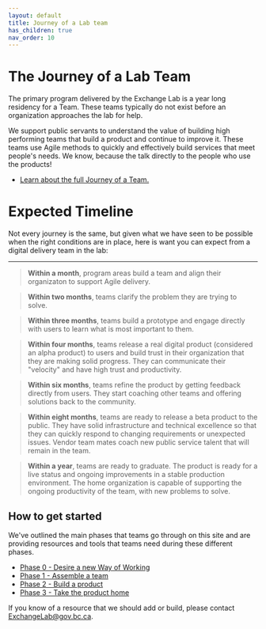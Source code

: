 ```yaml
---
layout: default
title: Journey of a Lab team
has_children: true
nav_order: 10
---
```


# The Journey of a Lab Team

The primary program delivered by the Exchange Lab is a year long residency for a Team. These teams typically do not exist before an organization approaches the lab for help. 

We support public servants to understand the value of building high performing teams that build a product and continue to improve it. These teams use Agile methods to quickly and effectively build services that meet people's needs. We know, because the talk directly to the people who use the products!

* <a href="/ExchangeLabOps/One-Pager_Journey-of-an-Exchange-Lab-Team.pdf">Learn about the full Journey of a Team.</a>

# Expected Timeline

Not every journey is the same, but given what we have seen to be possible when the right conditions are in place, here is want you can expect from a digital delivery team in the lab:
___

>**Within a month**, program areas build a team and align their organizaton to support Agile delivery.

>**Within two months**, teams clarify the problem they are trying to solve.

>**Within three months**, teams build a prototype and engage directly with users to learn what is most important to them.

>**Within four months**, teams release a real digital product (considered an alpha product) to users and build trust in their organization that they are making solid progress. They can communicate their "velocity" and have high trust and productivity.

>**Within six months**, teams refine the product by getting feedback directly from users. They start coaching other teams and offering solutions back to the community.

>**Within eight months**, teams are ready to release a beta product to the public. They have solid infrastructure and technical excellence so that they can quickly respond to changing requirements or unexpected issues. Vendor team mates coach new public service talent that will remain in the team. 

>**Within a year**, teams are ready to graduate. The product is ready for a live status and ongoing improvements in a stable production environment. The home organization is capable of supporting the ongoing productivity of the team, with new problems to solve.

## How to get started

We've outlined the main phases that teams go through on this site and are providing resources and tools that teams need during these different phases. 

- [Phase 0 - Desire a new Way of Working](https://bcgov.github.io/ExchangeLabOps/Journey_of_a_team/0_Desire-a-new-way-of-working/README.html)
- [Phase 1 - Assemble a team](https://bcgov.github.io/ExchangeLabOps/Journey_of_a_team/1_Assemble-a-team/README.html)
- [Phase 2 - Build a product](https://bcgov.github.io/ExchangeLabOps/Journey_of_a_team/2_Build-Minimum-Viable-Product/README.html)
- [Phase 3 - Take the product home](https://bcgov.github.io/ExchangeLabOps/Journey_of_a_team/3-Go-live-and-graduate/README.html)

If you know of a resource that we should add or build, please contact <ExchangeLab@gov.bc.ca>.
